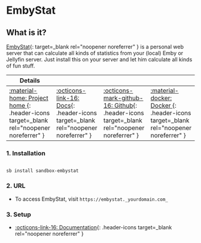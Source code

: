 # EmbyStat

## What is it?

[EmbyStat](https://github.com/mregni/EmbyStat/){: target=_blank rel="noopener noreferrer" } is a personal web server that can calculate all kinds of statistics from your (local) Emby or Jellyfin server. Just install this on your server and let him calculate all kinds of fun stuff.

| Details     |             |             |             |
|-------------|-------------|-------------|-------------|
| [:material-home: Project home ](https://github.com/mregni/EmbyStat/){: .header-icons target=_blank rel="noopener noreferrer" } | [:octicons-link-16: Docs](https://github.com/mregni/EmbyStat/wiki){: .header-icons target=_blank rel="noopener noreferrer" } | [:octicons-mark-github-16: Github](https://github.com/mregni/EmbyStat/){: .header-icons target=_blank rel="noopener noreferrer" } | [:material-docker: Docker ](https://registry.hub.docker.com/r/uping/embystat){: .header-icons target=_blank rel="noopener noreferrer" }|

### 1. Installation

``` shell

sb install sandbox-embystat

```

### 2. URL

- To access EmbyStat, visit `https://embystat._yourdomain.com_`

### 3. Setup

- [:octicons-link-16: Documentation](https://github.com/mregni/EmbyStat/wiki){: .header-icons target=_blank rel="noopener noreferrer" }
